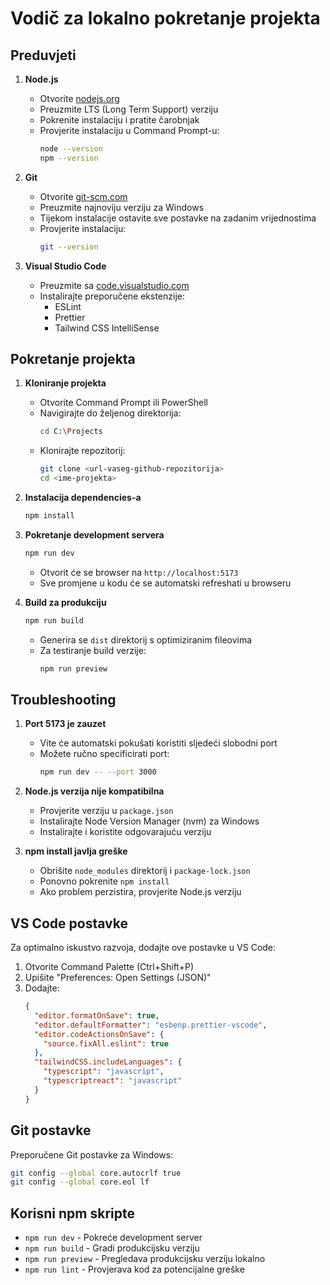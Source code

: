 # Vodič za lokalno pokretanje projekta

## Preduvjeti

1. **Node.js**
   - Otvorite [nodejs.org](https://nodejs.org/)
   - Preuzmite LTS (Long Term Support) verziju
   - Pokrenite instalaciju i pratite čarobnjak
   - Provjerite instalaciju u Command Prompt-u:
     ```bash
     node --version
     npm --version
     ```

2. **Git**
   - Otvorite [git-scm.com](https://git-scm.com/)
   - Preuzmite najnoviju verziju za Windows
   - Tijekom instalacije ostavite sve postavke na zadanim vrijednostima
   - Provjerite instalaciju:
     ```bash
     git --version
     ```

3. **Visual Studio Code**
   - Preuzmite sa [code.visualstudio.com](https://code.visualstudio.com/)
   - Instalirajte preporučene ekstenzije:
     - ESLint
     - Prettier
     - Tailwind CSS IntelliSense

## Pokretanje projekta

1. **Kloniranje projekta**
   - Otvorite Command Prompt ili PowerShell
   - Navigirajte do željenog direktorija:
     ```bash
     cd C:\Projects
     ```
   - Klonirajte repozitorij:
     ```bash
     git clone <url-vaseg-github-repozitorija>
     cd <ime-projekta>
     ```

2. **Instalacija dependencies-a**
   ```bash
   npm install
   ```

3. **Pokretanje development servera**
   ```bash
   npm run dev
   ```
   - Otvorit će se browser na `http://localhost:5173`
   - Sve promjene u kodu će se automatski refreshati u browseru

4. **Build za produkciju**
   ```bash
   npm run build
   ```
   - Generira se `dist` direktorij s optimiziranim fileovima
   - Za testiranje build verzije:
     ```bash
     npm run preview
     ```

## Troubleshooting

1. **Port 5173 je zauzet**
   - Vite će automatski pokušati koristiti sljedeći slobodni port
   - Možete ručno specificirati port:
     ```bash
     npm run dev -- --port 3000
     ```

2. **Node.js verzija nije kompatibilna**
   - Provjerite verziju u `package.json`
   - Instalirajte Node Version Manager (nvm) za Windows
   - Instalirajte i koristite odgovarajuću verziju

3. **npm install javlja greške**
   - Obrišite `node_modules` direktorij i `package-lock.json`
   - Ponovno pokrenite `npm install`
   - Ako problem perzistira, provjerite Node.js verziju

## VS Code postavke

Za optimalno iskustvo razvoja, dodajte ove postavke u VS Code:

1. Otvorite Command Palette (Ctrl+Shift+P)
2. Upišite "Preferences: Open Settings (JSON)"
3. Dodajte:
   ```json
   {
     "editor.formatOnSave": true,
     "editor.defaultFormatter": "esbenp.prettier-vscode",
     "editor.codeActionsOnSave": {
       "source.fixAll.eslint": true
     },
     "tailwindCSS.includeLanguages": {
       "typescript": "javascript",
       "typescriptreact": "javascript"
     }
   }
   ```

## Git postavke

Preporučene Git postavke za Windows:

```bash
git config --global core.autocrlf true
git config --global core.eol lf
```

## Korisni npm skripte

- `npm run dev` - Pokreće development server
- `npm run build` - Gradi produkcijsku verziju
- `npm run preview` - Pregledava produkcijsku verziju lokalno
- `npm run lint` - Provjerava kod za potencijalne greške